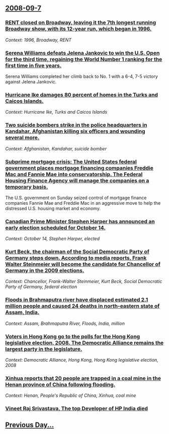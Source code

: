 ## [2008-09-7](/news/2008/09/7/index.md)

### [ RENT closed on Broadway, leaving it the 7th longest running Broadway show, with its 12-year run, which began in 1996.](/news/2008/09/7/rent-closed-on-broadway-leaving-it-the-7th-longest-running-broadway-show-with-its-12-year-run-which-began-in-1996.md)
_Context: 1996, Broadway, RENT_

### [ Serena Williams defeats Jelena Jankovic to win the U.S. Open for the third time, regaining the World Number 1 ranking for the first time in five years. ](/news/2008/09/7/serena-williams-defeats-jelena-jankovia-to-win-the-u-s-open-for-the-third-time-regaining-the-world-number-1-ranking-for-the-first-time-i.md)
Serena Williams completed her climb back to No. 1 with a 6-4, 7-5 victory against Jelena Jankovic.

### [ Hurricane Ike damages 80 percent of homes in the Turks and Caicos Islands. ](/news/2008/09/7/hurricane-ike-damages-80-percent-of-homes-in-the-turks-and-caicos-islands.md)
_Context: Hurricane Ike, Turks and Caicos Islands_

### [ Two suicide bombers strike in the police headquarters in Kandahar, Afghanistan killing six officers and wounding several more. ](/news/2008/09/7/two-suicide-bombers-strike-in-the-police-headquarters-in-kandahar-afghanistan-killing-six-officers-and-wounding-several-more.md)
_Context: Afghanistan, Kandahar, suicide bomber_

### [ Subprime mortgage crisis: The United States federal government places mortgage financing companies Freddie Mac and Fannie Mae into conservatorship. The Federal Housing Finance Agency will manage the companies on a temporary basis. ](/news/2008/09/7/subprime-mortgage-crisis-the-united-states-federal-government-places-mortgage-financing-companies-freddie-mac-and-fannie-mae-into-conserva.md)
The U.S. government on Sunday seized control of mortgage finance companies Fannie Mae and Freddie Mac in an aggressive move to help the distressed U.S. housing market and economy.

### [ Canadian Prime Minister Stephen Harper has announced an early election scheduled for October 14. ](/news/2008/09/7/canadian-prime-minister-stephen-harper-has-announced-an-early-election-scheduled-for-october-14.md)
_Context: October 14, Stephen Harper, elected_

### [ Kurt Beck, the chairman of the Social Democratic Party of Germany steps down. According to media reports, Frank Walter Steinmeier will become the candidate for Chancellor of Germany in the 2009 elections. ](/news/2008/09/7/kurt-beck-the-chairman-of-the-social-democratic-party-of-germany-steps-down-according-to-media-reports-frank-walter-steinmeier-will-beco.md)
_Context: Chancellor, Frank-Walter Steinmeier, Kurt Beck, Social Democratic Party of Germany, federal election_

### [ Floods in Brahmaputra river have displaced estimated 2.1 million people and caused 24 deaths in north-eastern state of Assam, India. ](/news/2008/09/7/floods-in-brahmaputra-river-have-displaced-estimated-2-1-million-people-and-caused-24-deaths-in-north-eastern-state-of-assam-india.md)
_Context: Assam, Brahmaputra River, Floods, India, million_

### [ Voters in Hong Kong go to the polls for the Hong Kong legislative election, 2008. The Democratic Alliance remains the largest party in the legislature. ](/news/2008/09/7/voters-in-hong-kong-go-to-the-polls-for-the-hong-kong-legislative-election-2008-the-democratic-alliance-remains-the-largest-party-in-the.md)
_Context: Democratic Alliance, Hong Kong, Hong Kong legislative election, 2008_

### [ Xinhua reports that 20 people are trapped in a coal mine in the Henan province of China following flooding. ](/news/2008/09/7/xinhua-reports-that-20-people-are-trapped-in-a-coal-mine-in-the-henan-province-of-china-following-flooding.md)
_Context: Henan, People's Republic of China, Xinhua, coal mine_

### [ Vineet Raj Srivastava, The top Developer of HP India died](/news/2008/09/7/vineet-raj-srivastava-the-top-developer-of-hp-india-died.md)
## [Previous Day...](/news/2008/09/6/index.md)

